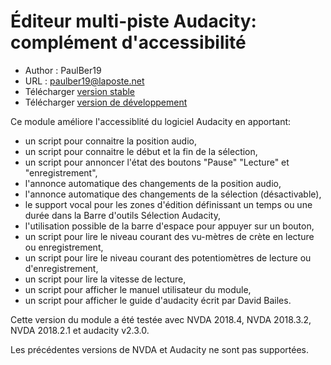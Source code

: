 # Éditeur multi-piste Audacity: complément d'accessibilité #
* Author : PaulBer19
* URL : paulber19@laposte.net
* Télécharger [version stable][1]
* Télécharger [version de développement][2]

Ce module améliore l'accessiblité du logiciel Audacity en apportant:
* un script  pour connaitre la position audio,
* un script  pour connaitre le début et la fin de la sélection,
* un script pour annoncer l'état des boutons "Pause" "Lecture" et "enregistrement",
* l'annonce automatique des changements de la position audio,
* l'annonce automatique des changements de la sélection (désactivable),
* le support vocal pour les zones  d'édition  définissant un temps ou une durée dans la Barre d'outils Sélection Audacity,
* l'utilisation possible de la barre d'espace pour appuyer sur un bouton,
* un  script pour lire le niveau courant des vu-mètres de crète  en lecture ou enregistrement,
* un  script pour lire le niveau courant des potentiomètres de lecture ou d'enregistrement,
* un  script pour lire  la vitesse de lecture,
* un  script pour afficher le manuel utilisateur du module,
* un script pour afficher le guide d'audacity écrit par  David Bailes.


Cette version du module a été testée avec NVDA 2018.4, NVDA 2018.3.2, NVDA 2018.2.1 et audacity v2.3.0.

Les précédentes versions de NVDA et Audacity ne sont pas supportées.

[1]: https://rawgit.com/paulber007/AllMyNVDAAddons/master/audacity/audacityAccessEnhancement-1.0.2.nvda-addon

[2]: https://rawgit.com/paulber007/AllMyNVDAAddons/master/audacity/audacityAccessEnhancement-1.0.2.nvda-addon
